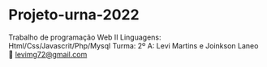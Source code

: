 # Projeto-urna-2022
Trabalho de programação Web II
Linguagens: Html/Css/Javascrit/Php/Mysql
Turma: 2º A: Levi Martins e Joinkson Laneo
:e-mail: levimg72@gmail.com

